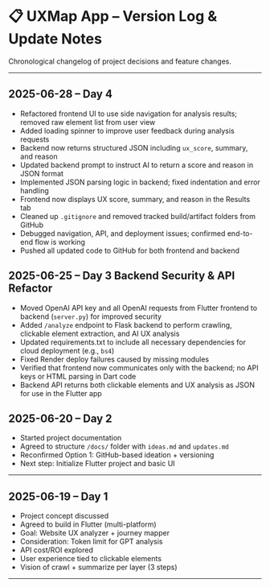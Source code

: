 # 📋 UXMap App – Version Log & Update Notes

Chronological changelog of project decisions and feature changes.

---
## 2025-06-28 – Day 4

- Refactored frontend UI to use side navigation for analysis results; removed raw element list from user view
- Added loading spinner to improve user feedback during analysis requests
- Backend now returns structured JSON including `ux_score`, summary, and reason
- Updated backend prompt to instruct AI to return a score and reason in JSON format
- Implemented JSON parsing logic in backend; fixed indentation and error handling
- Frontend now displays UX score, summary, and reason in the Results tab
- Cleaned up `.gitignore` and removed tracked build/artifact folders from GitHub
- Debugged navigation, API, and deployment issues; confirmed end-to-end flow is working
- Pushed all updated code to GitHub for both frontend and backend


## 2025-06-25 – Day 3 Backend Security & API Refactor
- Moved OpenAI API key and all OpenAI requests from Flutter frontend to backend (`server.py`) for improved security
- Added `/analyze` endpoint to Flask backend to perform crawling, clickable element extraction, and AI UX analysis
- Updated requirements.txt to include all necessary dependencies for cloud deployment (e.g., `bs4`)
- Fixed Render deploy failures caused by missing modules
- Verified that frontend now communicates only with the backend; no API keys or HTML parsing in Dart code
- Backend API returns both clickable elements and UX analysis as JSON for use in the Flutter app


## 2025-06-20 – Day 2
- Started project documentation
- Agreed to structure `/docs/` folder with `ideas.md` and `updates.md`
- Reconfirmed Option 1: GitHub-based ideation + versioning
- Next step: Initialize Flutter project and basic UI

---

## 2025-06-19 – Day 1
- Project concept discussed
- Agreed to build in Flutter (multi-platform)
- Goal: Website UX analyzer + journey mapper
- Consideration: Token limit for GPT analysis
- API cost/ROI explored
- User experience tied to clickable elements
- Vision of crawl + summarize per layer (3 steps)

---
